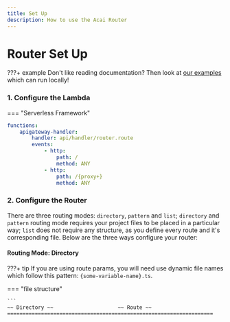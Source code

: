 ```yaml
---
title: Set Up
description: How to use the Acai Router
---
```


# Router Set Up

???+ example
    Don't like reading documentation? Then look at [our examples](https://github.com/syngenta/acai-ts-docs/blob/main/examples/apigateway) which can run locally!


### 1. Configure the Lambda

=== "Serverless Framework"

```yaml
functions:
    apigateway-handler:
        handler: api/handler/router.route
        events:
            - http:
                path: /
                method: ANY
            - http:
                path: /{proxy+}
                method: ANY
```

### 2. Configure the Router

There are three routing modes: `directory`, `pattern` and `list`; `directory` and `pattern` routing mode requires your project files to be placed in a particular way; `list` does not require any structure, as you define every route and it's corresponding file. Below are the three ways configure your router:

#### Routing Mode: Directory

???+ tip
    If you are using route params, you will need use dynamic file names which follow this pattern: `{some-variable-name}.ts`.

=== "file structure"

    ```
    ~~ Directory ~~                     ~~ Route ~~
    ===================================================================
